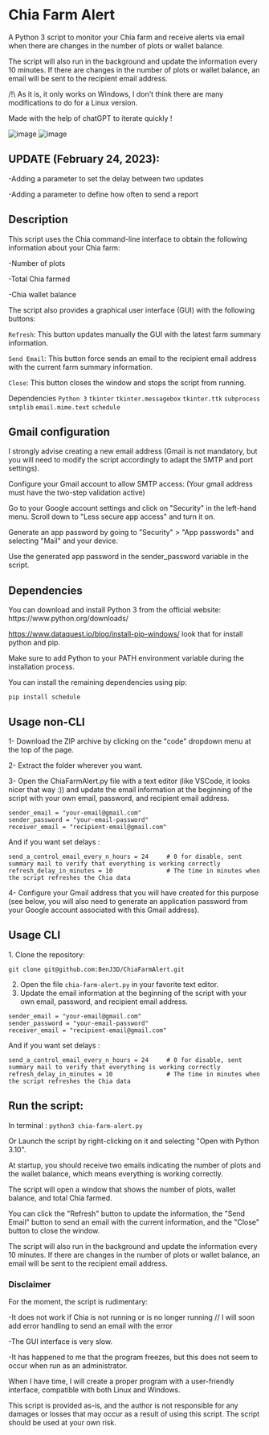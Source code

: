 <h1>Chia Farm Alert</h1>

A Python 3 script to monitor your Chia farm and receive alerts via email when there are changes in the number of plots or wallet balance.

The script will also run in the background and update the information every 10 minutes. If there are changes in the number of plots or wallet balance, an email will be sent to the recipient email address.

/!\ As it is, it only works on Windows, I don't think there are many modifications to do for a Linux version.

Made with the help of chatGPT to iterate quickly !

![image](https://user-images.githubusercontent.com/49345674/220518241-df778eb5-147d-4e5f-9987-6be632fe4d9c.png) ![image](https://user-images.githubusercontent.com/49345674/220518418-7282bfd5-86a2-42af-a778-56d9e01eeccb.png)


<h2>UPDATE (February 24, 2023):</h2>
-Adding a parameter to set the delay between two updates

-Adding a parameter to define how often to send a report



<h2>Description</h2>
This script uses the Chia command-line interface to obtain the following information about your Chia farm:

-Number of plots

-Total Chia farmed

-Chia wallet balance

The script also provides a graphical user interface (GUI) with the following buttons:

`Refresh`: This button updates manually the GUI with the latest farm summary information.

`Send Email`: This button force sends an email to the recipient email address with the current farm summary information.

`Close`: This button closes the window and stops the script from running.

Dependencies
```Python 3```
```tkinter```
```tkinter.messagebox```
```tkinter.ttk```
```subprocess```
```smtplib```
```email.mime.text```
```schedule```

<h2>Gmail configuration</h2>

I strongly advise creating a new email address (Gmail is not mandatory, but you will need to modify the script accordingly to adapt the SMTP and port settings).

Configure your Gmail account to allow SMTP access: (Your gmail address must have the two-step validation active)

Go to your Google account settings and click on "Security" in the left-hand menu.
Scroll down to "Less secure app access" and turn it on.

Generate an app password by going to "Security" > "App passwords" and selecting "Mail" and your device.

Use the generated app password in the sender_password variable in the script.

<h2>Dependencies</h2>
You can download and install Python 3 from the official website: https://www.python.org/downloads/

https://www.dataquest.io/blog/install-pip-windows/  look that for install python and pip.

Make sure to add Python to your PATH environment variable during the installation process.

You can install the remaining dependencies using pip:

```pip install schedule```


<h2>Usage non-CLI</h2>

1- Download the ZIP archive by clicking on the "code" dropdown menu at the top of the page.

2- Extract the folder wherever you want.

3- Open the ChiaFarmAlert.py file with a text editor (like VSCode, it looks nicer that way :)) and update the email information at the beginning of the script with your own email, password, and recipient email address.
```
sender_email = "your-email@gmail.com"
sender_password = "your-email-password"
receiver_email = "recipient-email@gmail.com"
```


And if you want set delays :
```
send_a_control_email_every_n_hours = 24     # 0 for disable, sent summary mail to verify that everything is working correctly
refresh_delay_in_minutes = 10               # The time in minutes when the script refreshes the Chia data   
```

4- Configure your Gmail address that you will have created for this purpose (see below, you will also need to generate an application password from your Google account associated with this Gmail address).

<h2>Usage CLI</h2>
1. Clone the repository:

```git clone git@github.com:BenJ3D/ChiaFarmAlert.git```

2. Open the file `chia-farm-alert.py` in your favorite text editor.
3. Update the email information at the beginning of the script with your own email, password, and recipient email address.
```
sender_email = "your-email@gmail.com"
sender_password = "your-email-password"
receiver_email = "recipient-email@gmail.com"
```

And if you want set delays :
```
send_a_control_email_every_n_hours = 24     # 0 for disable, sent summary mail to verify that everything is working correctly
refresh_delay_in_minutes = 10               # The time in minutes when the script refreshes the Chia data   
```



<h2>Run the script:</h2>

In terminal :
```python3 chia-farm-alert.py```

Or Launch the script by right-clicking on it and selecting "Open with Python 3.10".

At startup, you should receive two emails indicating the number of plots and the wallet balance, which means everything is working correctly.

The script will open a window that shows the number of plots, wallet balance, and total Chia farmed. 

You can click the "Refresh" button to update the information, the "Send Email" button to send an email with the current information, and the "Close" button to close the window.

The script will also run in the background and update the information every 10 minutes. If there are changes in the number of plots or wallet balance, an email will be sent to the recipient email address.

<h3>Disclaimer</h3>
For the moment, the script is rudimentary:

-It does not work if Chia is not running or is no longer running // I will soon add error handling to send an email with the error

-The GUI interface is very slow.

-It has happened to me that the program freezes, but this does not seem to occur when run as an administrator.

When I have time, I will create a proper program with a user-friendly interface, compatible with both Linux and Windows.

This script is provided as-is, and the author is not responsible for any damages or losses that may occur as a result of using this script. The script should be used at your own risk.
